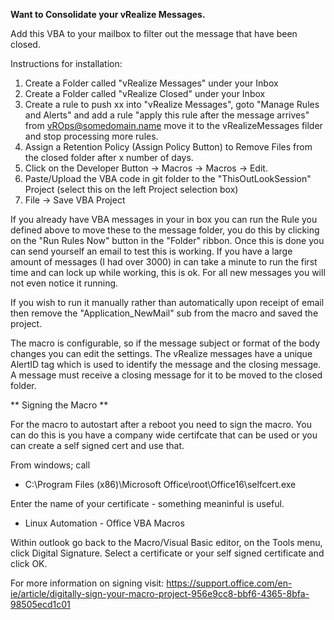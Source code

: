 **Want to Consolidate your vRealize Messages.**

Add this VBA to your mailbox to filter out the message that have been closed. 

Instructions for installation:

1.  Create a Folder called "vRealize Messages" under your Inbox
2.  Create a Folder called "vRealize Closed" under your Inbox
3.  Create a rule to push xx into "vRealize Messages", goto "Manage Rules and Alerts" and add a rule "apply this rule after the message arrives" from vROps@somedomain.name move it to the vRealizeMessages filder and stop processing more rules.
4.  Assign a Retention Policy (Assign Policy Button) to Remove Files from the closed folder after x number of days.
5.  Click on the Developer Button -> Macros -> Macros -> Edit.
6.  Paste/Upload the VBA code in git folder to the "ThisOutLookSession" Project (select this on the left Project selection box)
7.  File -> Save VBA Project

If you already have VBA messages in your in box you can run the Rule you defined above to move these to the message folder, you do this by clicking on the "Run Rules Now" button in the "Folder" ribbon. Once this is done you can send yourself an email to test this is working.
If you have a large amount of messages (I had over 3000) in can take a minute to run the first time and can lock up while working, this is ok. For all new messages you will not even notice it running.

If you wish to run it manually rather than automatically upon receipt of email then remove the "Application_NewMail" sub from the macro and saved the project.

The macro is configurable, so if the message subject or format of the body changes you can edit the settings. The vRealize messages have a unique AlertID tag which is used to identify the message and the closing message. A message must receive a closing message for it to be moved to the closed folder.


** Signing the Macro **

For the macro to autostart after a reboot you need to sign the macro. You can do this is you have a company wide certifcate that can be used or you can create a self signed cert and use that.

From windows; call
* C:\Program Files (x86)\Microsoft Office\root\Office16\selfcert.exe

Enter the name of your certificate - something meaninful is useful.
* Linux Automation - Office VBA Macros

Within outlook go back to the Macro/Visual Basic editor, on the Tools menu, click Digital Signature. Select a certificate or your self signed certificate and click OK.

For more information on signing visit: https://support.office.com/en-ie/article/digitally-sign-your-macro-project-956e9cc8-bbf6-4365-8bfa-98505ecd1c01









